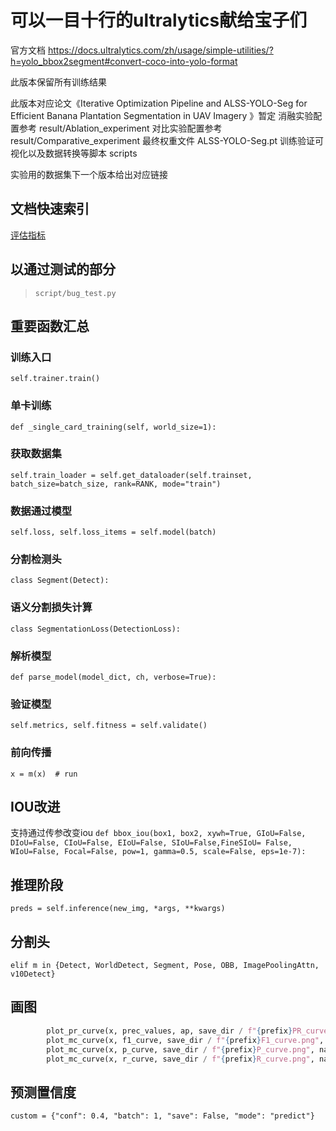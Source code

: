 # 可以一目十行的ultralytics献给宝子们
官方文档 https://docs.ultralytics.com/zh/usage/simple-utilities/?h=yolo_bbox2segment#convert-coco-into-yolo-format

此版本保留所有训练结果



此版本对应论文《Iterative Optimization Pipeline and ALSS-YOLO-Seg for Efficient Banana Plantation Segmentation in UAV Imagery 》暂定
消融实验配置参考 result/Ablation_experiment
对比实验配置参考 result/Comparative_experiment
最终权重文件 ALSS-YOLO-Seg.pt
训练验证可视化以及数据转换等脚本 scripts

实验用的数据集下一个版本给出对应链接

## 文档快速索引
[评估指标](docs/Metrics.md)




## 以通过测试的部分
> `script/bug_test.py`



## 重要函数汇总


### 训练入口
`self.trainer.train()`


### 单卡训练

`def _single_card_training(self, world_size=1):`


### 获取数据集
`self.train_loader = self.get_dataloader(self.trainset, batch_size=batch_size, rank=RANK, mode="train")`


### 数据通过模型
`self.loss, self.loss_items = self.model(batch)`


### 分割检测头
`class Segment(Detect):`


### 语义分割损失计算
`class SegmentationLoss(DetectionLoss):`

### 解析模型
`def parse_model(model_dict, ch, verbose=True):`


### 验证模型
`self.metrics, self.fitness = self.validate()`


### 前向传播
`x = m(x)  # run`

## IOU改进
支持通过传参改变iou
`def bbox_iou(box1, box2, xywh=True, GIoU=False, DIoU=False, CIoU=False, EIoU=False, SIoU=False,FineSIoU= False, WIoU=False, Focal=False, pow=1, gamma=0.5, scale=False, eps=1e-7):`


## 推理阶段
`preds = self.inference(new_img, *args, **kwargs)`



## 分割头
`elif m in {Detect, WorldDetect, Segment, Pose, OBB, ImagePoolingAttn, v10Detect}`

## 画图
```python
        plot_pr_curve(x, prec_values, ap, save_dir / f"{prefix}PR_curve.png", names, on_plot=on_plot)
        plot_mc_curve(x, f1_curve, save_dir / f"{prefix}F1_curve.png", names, ylabel="F1", on_plot=on_plot)
        plot_mc_curve(x, p_curve, save_dir / f"{prefix}P_curve.png", names, ylabel="Precision", on_plot=on_plot)
        plot_mc_curve(x, r_curve, save_dir / f"{prefix}R_curve.png", names, ylabel="Recall", on_plot=on_plot)
```


## 预测置信度
`custom = {"conf": 0.4, "batch": 1, "save": False, "mode": "predict"}`